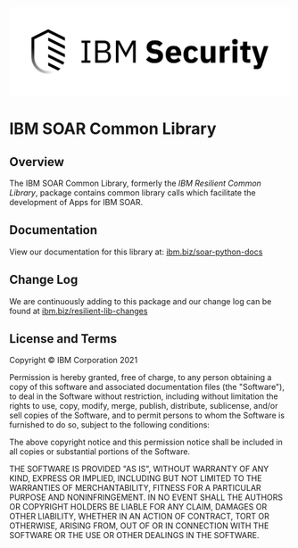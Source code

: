 ![IBM Security](https://raw.githubusercontent.com/ibmresilient/resilient-python-api/master/resilient-sdk/assets/IBM_Security_lockup_pos_RGB.png)

# IBM SOAR Common Library


## Overview

The IBM SOAR Common Library, formerly the *IBM Resilient Common Library*, package contains common library calls which facilitate the development of Apps for IBM SOAR.


## Documentation
View our documentation for this library at: [ibm.biz/soar-python-docs](https://ibm.biz/soar-python-docs)


## Change Log
We are continuously adding to this package and our change log can be found at [ibm.biz/resilient-lib-changes](https://ibm.biz/resilient-lib-changes)


## License and Terms

Copyright © IBM Corporation 2021

Permission is hereby granted, free of charge, to any person obtaining a copy
of this software and associated documentation files (the "Software"), to
deal in the Software without restriction, including without limitation the
rights to use, copy, modify, merge, publish, distribute, sublicense, and/or
sell copies of the Software, and to permit persons to whom the Software is
furnished to do so, subject to the following conditions:

The above copyright notice and this permission notice shall be included in
all copies or substantial portions of the Software.

THE SOFTWARE IS PROVIDED "AS IS", WITHOUT WARRANTY OF ANY KIND, EXPRESS OR
IMPLIED, INCLUDING BUT NOT LIMITED TO THE WARRANTIES OF MERCHANTABILITY,
FITNESS FOR A PARTICULAR PURPOSE AND NONINFRINGEMENT. IN NO EVENT SHALL THE
AUTHORS OR COPYRIGHT HOLDERS BE LIABLE FOR ANY CLAIM, DAMAGES OR OTHER
LIABILITY, WHETHER IN AN ACTION OF CONTRACT, TORT OR OTHERWISE, ARISING
FROM, OUT OF OR IN CONNECTION WITH THE SOFTWARE OR THE USE OR OTHER DEALINGS
IN THE SOFTWARE.
